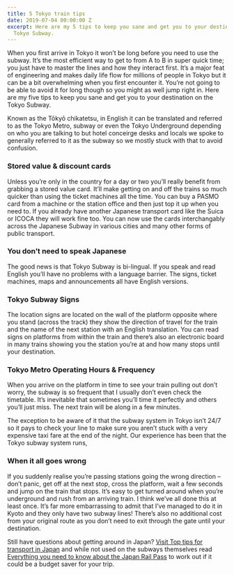 ```yaml
---
title: 5 Tokyo train tips
date: 2019-07-04 00:00:00 Z
excerpt: Here are my 5 tips to keep you sane and get you to your destination on the
  Tokyo Subway.
---
```


When you first arrive in Tokyo it won’t be long before you need to use the subway.  It’s the most efficient way to get to from A to B in super quick time; you just have to master the lines and how they interact first. It’s a major feat of engineering and makes daily life flow for millions of people in Tokyo but it can be a bit overwhelming when you first encounter it.  You’re not going to be able to avoid it for long though so you might as well jump right in.  Here are my five tips to keep you sane and get you to your destination on the Tokyo Subway.

Known as the Tōkyō chikatetsu, in English it can be translated and referred to as the Tokyo Metro, subway or even the Tokyo Underground depending on who you are talking to but hotel conceirge desks and locals we spoke to generally referred to it as the subway so we mostly stuck with that to avoid confusion.

### Stored value & discount cards

Unless you’re only in the country for a day or two you’ll really benefit from grabbing a stored value card.  It’ll make getting on and off the trains so much quicker than using the  ticket machines all the time.  You can buy a PASMO card from a machine or the station office and then just top it up when you need to.  If you already have another Japanese transport card like the Suica or ICOCA they will work fine too.  You can now use the cards interchangably across the Japanese Subway in various cities and many other forms of public transport.

### You don’t need to speak Japanese

The good news is that Tokyo Subway is bi-lingual.  If you speak and read English you’ll have no problems with a language barrier. The signs, ticket machines, maps and announcements all have English versions.

### Tokyo Subway Signs

The location signs are located on the wall of the platform opposite where you stand (across the track) they show the direction of travel for the train and the name of the next station with an English translation.  You can read signs on platforms from within the train and there’s also an electronic board in many trains showing you the station you’re at and how many stops until your destination.

### Tokyo Metro Operating Hours & Frequency

When you arrive on the platform in time to see your train pulling out don’t worry, the subway is so frequent that I usually don’t even check the timetable.  It’s inevitable that sometimes you’ll time it perfectly and others you’ll just miss.  The next train will be along in a few minutes.

The exception to be aware of it that the subway system in Tokyo isn’t 24/7 so it pays to check your line to make sure you aren’t stuck with a very expensive taxi fare at the end of the night.  Our experience has been that the Tokyo subway system runs,

### When it all goes wrong

If you suddenly realise you’re passing stations going the wrong direction – don’t panic, get off at the next stop, cross the platform, wait a few seconds and jump on the train that stops.  It’s easy to get turned around when you’re underground and rush from an arriving train.  I think we’ve all done this at least once.  It’s far more embarrassing to admit that I’ve managed to do it in Kyoto and they only have two subway lines!  There’s also no additional cost from your original route as you don’t need to exit through the gate until your destination.

Still have questions about getting around in Japan? [Visit Top tips for transport in Japan](https://www.2aussietravellers.com/top-tips-for-transport-in-japan/ ) and while not used on the subways themselves read [Everything you need to know about the Japan Rail Pass](https://www.2aussietravellers.com/japan-rail-pass/) to work out if it could be a budget saver for your trip.
